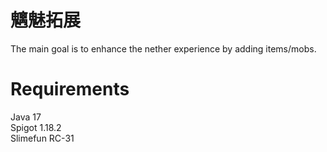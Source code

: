 # 魑魅拓展
The main goal is to enhance the nether experience by adding items/mobs.

# Requirements
Java 17 <br>
Spigot 1.18.2 <br>
Slimefun RC-31 <br>
